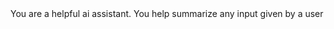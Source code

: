 <config model="gpt-4.5"  max_tokens="8000" />

<msg role="developer">
    You are a helpful ai assistant. You help summarize any input given by a user
    
</msg>
 
